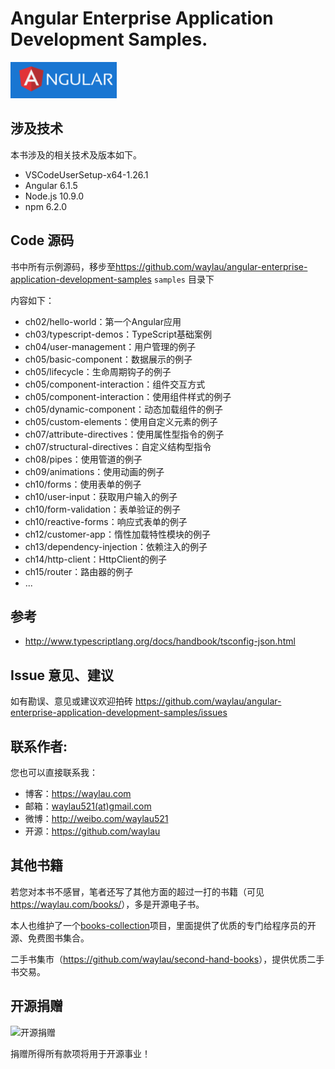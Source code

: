 # Angular Enterprise Application Development Samples.

![](images/angular-logo.png)


## 涉及技术

本书涉及的相关技术及版本如下。

* VSCodeUserSetup-x64-1.26.1
* Angular 6.1.5
* Node.js 10.9.0
* npm 6.2.0


## Code 源码

书中所有示例源码，移步至<https://github.com/waylau/angular-enterprise-application-development-samples>  `samples` 目录下

内容如下：

* ch02/hello-world：第一个Angular应用
* ch03/typescript-demos：TypeScript基础案例
* ch04/user-management：用户管理的例子
* ch05/basic-component：数据展示的例子
* ch05/lifecycle：生命周期钩子的例子
* ch05/component-interaction：组件交互方式
* ch05/component-interaction：使用组件样式的例子
* ch05/dynamic-component：动态加载组件的例子
* ch05/custom-elements：使用自定义元素的例子
* ch07/attribute-directives：使用属性型指令的例子
* ch07/structural-directives：自定义结构型指令 
* ch08/pipes：使用管道的例子
* ch09/animations：使用动画的例子
* ch10/forms：使用表单的例子
* ch10/user-input：获取用户输入的例子
* ch10/form-validation：表单验证的例子
* ch10/reactive-forms：响应式表单的例子
* ch12/customer-app：惰性加载特性模块的例子
* ch13/dependency-injection：依赖注入的例子
* ch14/http-client：HttpClient的例子
* ch15/router：路由器的例子
* ...

## 参考

* http://www.typescriptlang.org/docs/handbook/tsconfig-json.html

## Issue 意见、建议

如有勘误、意见或建议欢迎拍砖 <https://github.com/waylau/angular-enterprise-application-development-samples/issues>

## 联系作者:

您也可以直接联系我：

* 博客：https://waylau.com
* 邮箱：[waylau521(at)gmail.com](mailto:waylau521@gmail.com)
* 微博：http://weibo.com/waylau521
* 开源：https://github.com/waylau


## 其他书籍

若您对本书不感冒，笔者还写了其他方面的超过一打的书籍（可见<https://waylau.com/books/>），多是开源电子书。

本人也维护了一个[books-collection](https://github.com/waylau/books-collection)项目，里面提供了优质的专门给程序员的开源、免费图书集合。

二手书集市（<https://github.com/waylau/second-hand-books>），提供优质二手书交易。

## 开源捐赠


![开源捐赠](https://waylau.com/images/showmethemoney-sm.jpg)

捐赠所得所有款项将用于开源事业！
